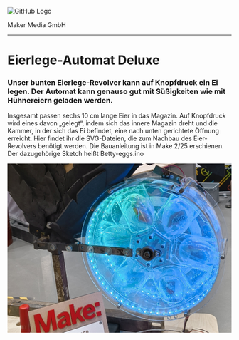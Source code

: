 ![GitHub Logo](http://www.heise.de/make/icons/make_logo.png)

Maker Media GmbH

***

# Eierlege-Automat Deluxe

### Unser bunten Eierlege-Revolver kann auf Knopfdruck ein Ei legen. Der Automat kann genauso gut mit Süßigkeiten wie mit Hühnereiern geladen werden.

Insgesamt passen sechs 10 cm lange Eier in das Magazin. Auf Knopfdruck wird eines davon „gelegt“, indem sich das innere Magazin dreht und die Kammer, in der sich das Ei befindet, eine nach unten gerichtete Öffnung erreicht. Hier findet ihr die SVG-Dateien, die zum Nachbau des Eier-Revolvers benötigt werden. Die Bauanleitung ist in Make 2/25 erschienen. Der dazugehörige Sketch heißt Betty-eggs.ino 

![Picture](https://github.com/MakeMagazinDE/Eier-Revolver/blob/master/1111.jpg) 
